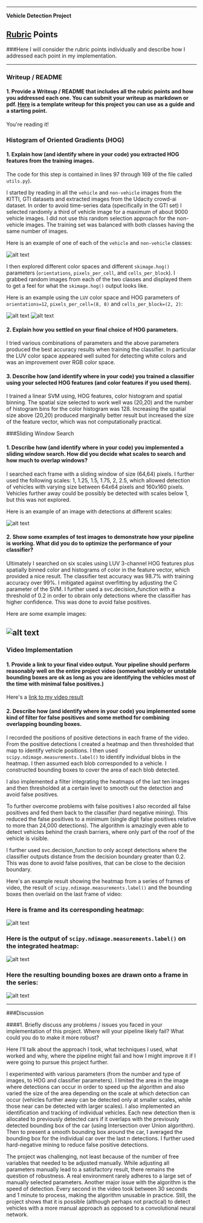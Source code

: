 
---

**Vehicle Detection Project**


[//]: # (Image References)
[image1]: ./output_images/car_not_car.png
[image2]: ./output_images/HOG_example_car.png
[image3]: ./output_images/HOG_example_not_car.png
[image4]: ./output_images/sliding_windows.jpg
[image5]: ./output_images/sliding_window.png
[image6]: ./output_images/bboxes_and_heat.png
[image7]: ./output_images/labels_map.png
[image8]: ./output_images/output_bboxes.png
[video1]: ./output_images/project_video_output.mp4

## [Rubric](https://review.udacity.com/#!/rubrics/513/view) Points
###Here I will consider the rubric points individually and describe how I addressed each point in my implementation.  

---
### Writeup / README

#### 1. Provide a Writeup / README that includes all the rubric points and how you addressed each one.  You can submit your writeup as markdown or pdf.  [Here](https://github.com/udacity/CarND-Vehicle-Detection/blob/master/writeup_template.md) is a template writeup for this project you can use as a guide and a starting point.  

You're reading it!

### Histogram of Oriented Gradients (HOG)

#### 1. Explain how (and identify where in your code) you extracted HOG features from the training images.

The code for this step is contained in lines 97 through 169 of the file called `utils.py`).  

I started by reading in all the `vehicle` and `non-vehicle` images from the KITTI, GTI datasets and extracted images from the Udacity crowd-ai dataset. 
In order to avoid time-series data (specifically in the GTI set) I selected randomly a third of vehicle image for a maximum of about 9000 vehicle images. I did not use this random selection approach for the non-vehicle images. The training set was balanced with both classes having the same number of images.

Here is an example of one of each of the `vehicle` and `non-vehicle` classes:

![alt text][image1]

I then explored different color spaces and different `skimage.hog()` parameters (`orientations`, `pixels_per_cell`, and `cells_per_block`).  I grabbed random images from each of the two classes and displayed them to get a feel for what the `skimage.hog()` output looks like.

Here is an example using the `LUV` color space and HOG parameters of `orientations=12`, `pixels_per_cell=(8, 8)` and `cells_per_block=(2, 2)`:



![alt text][image2]
![alt text][image3]

#### 2. Explain how you settled on your final choice of HOG parameters.

I tried various combinations of parameters and the above parameters produced the best accuracy results when training the classifier.
In particular the LUV color space appeared well suited for detecting white colors and was an improvement over RGB color space. 

#### 3. Describe how (and identify where in your code) you trained a classifier using your selected HOG features (and color features if you used them).

I trained a linear SVM using, HOG features, color histogram and spatial binning. The spatial size selected to work well was (20,20) and the number of histogram bins for the color histogram was 128. Increasing the spatial size above (20,20) produced marginally better result but increased the size of the feature vector, which was not computationally practical. 

###Sliding Window Search

#### 1. Describe how (and identify where in your code) you implemented a sliding window search.  How did you decide what scales to search and how much to overlap windows?

I searched each frame with a sliding window of size (64,64) pixels. I further used the following scales: 1, 1.25, 1.5, 1.75, 2, 2.5, which allowed detection of vehicles with varying size between 64x64 pixels and  160x160 pixels. Vehicles further away could be possibly be detected with scales below 1, but this was not explored. 

Here is an example of an image with detections at different scales:

![alt text][image4]

#### 2. Show some examples of test images to demonstrate how your pipeline is working.  What did you do to optimize the performance of your classifier?

Ultimately I searched on six scales using LUV 3-channel HOG features plus spatially binned color and histograms of color in the feature vector, which provided a nice result. The classifier test accuracy was 98.7% with training accuracy over 99%. I mitigated against overfitting by adjusting the C parameter of the SVM. I further used a svc.decision_function with a threshold of 0.2 in order to obrain only detections where the classifier has higher confidence. This was done to avoid false positives.

Here are some example images:

![alt text][image5]
---

### Video Implementation

#### 1. Provide a link to your final video output.  Your pipeline should perform reasonably well on the entire project video (somewhat wobbly or unstable bounding boxes are ok as long as you are identifying the vehicles most of the time with minimal false positives.)
Here's a [link to my video result](./project_video.mp4)


#### 2. Describe how (and identify where in your code) you implemented some kind of filter for false positives and some method for combining overlapping bounding boxes.

I recorded the positions of positive detections in each frame of the video.  From the positive detections I created a heatmap and then thresholded that map to identify vehicle positions.  I then used `scipy.ndimage.measurements.label()` to identify individual blobs in the heatmap.  I then assumed each blob corresponded to a vehicle.  I constructed bounding boxes to cover the area of each blob detected.  

I also implemented a filter integrating the heatmaps of the last ten images and then thresholded at a certain level to smooth out the detection and avoid false positives. 

To further overcome problems with false positives I also recorded all false positives and fed them back to the classifier (hard negative mining). This reduced the false positives to a minimum (single digit false positives relative to more than 24,000 detections). The algorithm is amazingly even able to detect vehicles behind the crash barriers, where only part of the roof of the vehicle is visible.

I further used svc.decision_function to only accept detections where the classifier outputs distance from the decision boundary greater than 0.2. This was done to avoid false positives, that can be close to the decision boundary.

Here's an example result showing the heatmap from a series of frames of video, the result of `scipy.ndimage.measurements.label()` and the bounding boxes then overlaid on the last frame of video:

### Here is frame and its corresponding heatmap:

![alt text][image6]

### Here is the output of `scipy.ndimage.measurements.label()` on the integrated heatmap:
![alt text][image7]

### Here the resulting bounding boxes are drawn onto a frame in the series:
![alt text][image8]



---

###Discussion

####1. Briefly discuss any problems / issues you faced in your implementation of this project.  Where will your pipeline likely fail?  What could you do to make it more robust?

Here I'll talk about the approach I took, what techniques I used, what worked and why, where the pipeline might fail and how I might improve it if I were going to pursue this project further.  

I experimented with various parameters (from the number and type of images, to HOG and classifier parameters). I limited the area in the image where detections can occur in order to speed up the algorithm and also varied the size of the area depending on the scale at which detection can occur (vehicles further away can be detected only at smaller scales, while those near can be detected with larger scales).
I also implemented an identification and tracking of individual vehicles. Each new detection then is allocated to previously detected cars if it overlaps with the previously detected bounding box of the car (using Intersection over Union algorithm). Then to present a smooth bounding box around the car, I averaged the bounding box for the individual car over the last n detections. 
I further used hard-negative mining to reduce false positive detections.

The project was challenging, not least because of the number of free variables that needed to be adjusted manually. While adjusting all parameters manually lead to a satisfactory result, there remains the question of robustness. A real environment rarely adheres to a large set of manually selected parameters. Another major issue with the algorithm is the speed of detection. Every second in the video took between 30 seconds and 1 minute to process, making the algorithm unusable in practice. Still, the project shows that it is possible (although perhaps not practical) to detect vehicles with a more manual approach as opposed to a convolutional neural network. 
